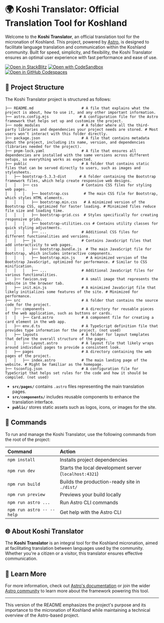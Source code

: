 

# 🌍 Koshi Translator: Official Translation Tool for Koshland

Welcome to the **Koshi Translator**, an official translation tool for the micronation of Koshland. This project, powered by [Astro](https://astro.build), is designed to facilitate language translation and communication within the Koshland community. Built for speed, simplicity, and flexibility, the Koshi Translator ensures an optimal user experience with fast performance and ease of use.

[![Open in StackBlitz](https://developer.stackblitz.com/img/open_in_stackblitz.svg)](https://stackblitz.com/github/linuxfandudeguy/koshland-translator)
[![Open with CodeSandbox](https://assets.codesandbox.io/github/button-edit-lime.svg)](https://codesandbox.io/p/sandbox/github/linuxfandudeguy/koshland-translator)
[![Open in GitHub Codespaces](https://github.com/codespaces/badge.svg)](https://codespaces.new/linuxfandudeguy/koshland-translator)

## 🚀 Project Structure

The Koshi Translator project is structured as follows:

```text
├── README.md                      # A file that explains what the project is about, how to use it, and any other important information.
├── astro.config.mjs              # A configuration file for the Astro framework that helps set up and customize the project. 
├── node_modules                   # A folder where all the third-party libraries and dependencies your project needs are stored. # Most users won’t interact with this folder directly.
├── package.json                   # A file that contains metadata about the project, including its name, version, and dependencies (libraries needed for the project). 
├── pnpm-lock.yaml                 # A file that ensures all dependencies are installed with the same versions across different setups, so everything works as expected. 
├── public                         # A folder that contains static files that can be served directly to users, such as images and stylesheets.
│   ├── bootstrap-5.3.3-dist      # A folder containing the Bootstrap framework files, which help create responsive web designs.
│   │   ├── css                    # Contains CSS files for styling web pages.
│   │   │   ├── bootstrap.css       # The main CSS file for Bootstrap, which styles HTML elements.
│   │   │   ├── bootstrap.min.css   # A minimized version of the Bootstrap CSS, optimized for faster loading. # Minimized files reduce file size and loading time.
│   │   │   ├── bootstrap-grid.css  # Styles specifically for creating responsive grids.
│   │   │   ├── bootstrap-utilities.css # Contains utility classes for quick styling adjustments.
│   │   │   ├── ...                # Additional CSS files for different functionalities and versions.
│   │   ├── js                     # Contains JavaScript files that add interactivity to web pages.
│   │   │   ├── bootstrap.bundle.js  # The main JavaScript file for Bootstrap, which includes interactive components.
│   │   │   ├── bootstrap.min.js     # A minimized version of the Bootstrap JavaScript, optimized for performance. # Similar to CSS minification.
│   │   │   ├── ...                # Additional JavaScript files for various functionalities.
│   ├── favicon.svg                # A small image that represents the website in the browser tab.
│   ├── init.min.js                # A minimized JavaScript file that likely initializes some features of the site. # Minimized for performance.
├── src                            # A folder that contains the source code for the project.
│   ├── components                 # A directory for reusable pieces of the web application, such as buttons or cards.
│   │   ├── Card.astro             # A component file for creating a card element in the web app.
│   ├── env.d.ts                   # A TypeScript definition file that provides type information for the project. (not used)
│   ├── layouts                    # A folder for layout templates that define the overall structure of the pages.
│   │   ├── Layout.astro           # A layout file that likely wraps around individual pages to provide a consistent look. 
│   ├── pages                      # A directory containing the web pages of the project.
│   │   ├── index.astro            # The main landing page of the website. # Might be familiar as the homepage.
├── tsconfig.json                  # A configuration file for TypeScript that helps set rules for the code and how it should be compiled. (not used)
```

- **`src/pages/`** contains `.astro` files representing the main translation pages.
- **`src/components/`** includes reusable components to enhance the translation interface.
- **`public/`** stores static assets such as logos, icons, or images for the site.

## 🧞 Commands

To run and manage the Koshi Translator, use the following commands from the root of the project:

| Command                   | Action                                           |
| :------------------------ | :----------------------------------------------- |
| `npm install`             | Installs project dependencies                    |
| `npm run dev`             | Starts the local development server (`localhost:4321`) |
| `npm run build`           | Builds the production-ready site in `./dist/`    |
| `npm run preview`         | Previews your build locally                      |
| `npm run astro ...`       | Run Astro CLI commands                           |
| `npm run astro -- --help` | Get help with the Astro CLI                      |

## 🌐 About Koshi Translator

The **Koshi Translator** is an integral tool for the Koshland micronation, aimed at facilitating translation between languages used by the community. Whether you're a citizen or a visitor, this translator ensures effective communication.

## 👀 Learn More

For more information, check out [Astro's documentation](https://docs.astro.build) or join the wider [Astro community](https://astro.build/chat) to learn more about the framework powering this tool.

---

This version of the README emphasizes the project's purpose and its importance to the micronation of Koshland while maintaining a technical overview of the Astro-based project.

